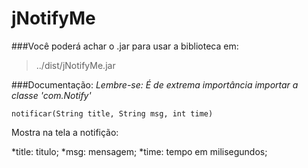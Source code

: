 # jNotifyMe

###Você poderá achar o .jar para usar a biblioteca em:
>../dist/jNotifyMe.jar

###Documentação:
*Lembre-se: É de extrema importância importar a classe 'com.Notify'*

```
notificar(String title, String msg, int time)
```
Mostra na tela a notifição:

*title: titulo;
*msg: mensagem;
*time: tempo em milisegundos;